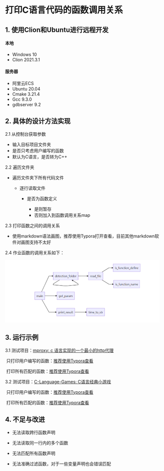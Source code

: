 # 打印C语言代码的函数调用关系

## 1. 使用Clion和Ubuntu进行远程开发

#### 本地

- Windows 10
- Clion 2021.3.1


#### 服务器

- 阿里云ECS
- Ubuntu 20.04
- Cmake 3.21.4
- Gcc 9.3.0
- gdbserver 9.2

## 2. 具体的设计方法实现

2.1 从控制台获取参数

- 输入目标项目文件夹
- 是否只考虑用户编写的函数
- 默认为C语言，是否转为C++

2.2 遍历文件夹

- 遍历文件夹下所有代码文件

    - 逐行读取文件

        - 是否为函数定义

            - 是则暂存
            - 否则加入到函数调用关系map

2.3 打印函数之间的调用关系

- 使用markdown语法画图，推荐使用Typora打开查看，目前其他markdown软件对画图支持不太好

2.4 作业函数的调用关系如下：

![此作业代码调用关系.](./Testing/此作业代码调用关系.png)

## 3. 运行示例

3.1 测试项目：[mproxy: c 语言实现的一个最小的http代理](./Testing/mproxy-master)

​	只打印用户编写的函数：[推荐使用Typora查看](./Testing/mproxy-master函数调用关系(仅用户编写的函数).md)

​	打印所有匹配的函数：[推荐使用Typora查看](./Testing/mproxy-master函数调用关系.md)

3.2 测试项目：[C-Language-Games: C语言经典小游戏](./Testing/C-Language-Games-master)

​	只打印用户编写的函数：[推荐使用Typora查看](./Testing/C-Language-Games-master函数调用关系(仅用户编写函数).md)

​	打印所有匹配的函数：[推荐使用Typora查看](./Testing/C-Language-Games-master函数调用关系.md)

## 4. 不足与改进

+ 无法读取跨行函数声明

+ 无法读取同一行内的多个函数

+ 无法匹配所有函数声明

+ 无法准确过滤函数，对于一些变量声明也会错误匹配

